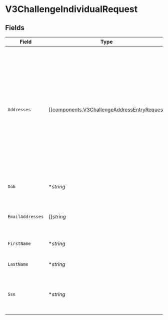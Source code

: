 # V3ChallengeIndividualRequest


## Fields

| Field                                                                                                                                                                                                                                                    | Type                                                                                                                                                                                                                                                     | Required                                                                                                                                                                                                                                                 | Description                                                                                                                                                                                                                                              | Example                                                                                                                                                                                                                                                  |
| -------------------------------------------------------------------------------------------------------------------------------------------------------------------------------------------------------------------------------------------------------- | -------------------------------------------------------------------------------------------------------------------------------------------------------------------------------------------------------------------------------------------------------- | -------------------------------------------------------------------------------------------------------------------------------------------------------------------------------------------------------------------------------------------------------- | -------------------------------------------------------------------------------------------------------------------------------------------------------------------------------------------------------------------------------------------------------- | -------------------------------------------------------------------------------------------------------------------------------------------------------------------------------------------------------------------------------------------------------- |
| `Addresses`                                                                                                                                                                                                                                              | [][components.V3ChallengeAddressEntryRequest](../../models/components/v3challengeaddressentryrequest.md)                                                                                                                                                 | :heavy_minus_sign:                                                                                                                                                                                                                                       | Addresses that belong to the individual.                                                                                                                                                                                                                 | [<br/>{<br/>"address": "39 South Trail",<br/>"city": "San Antonio",<br/>"extendedAddress": "Apt 23",<br/>"postalCode": "78285",<br/>"region": "TX"<br/>},<br/>{<br/>"address": "4861 Jay Junction",<br/>"city": "Boston",<br/>"extendedAddress": "Apt 78",<br/>"postalCode": "02208",<br/>"region": "MS"<br/>}<br/>] |
| `Dob`                                                                                                                                                                                                                                                    | **string*                                                                                                                                                                                                                                                | :heavy_minus_sign:                                                                                                                                                                                                                                       | DOB is the date of birth of the individual.                                                                                                                                                                                                              | 2024-05-02 00:00:00 +0000 UTC                                                                                                                                                                                                                            |
| `EmailAddresses`                                                                                                                                                                                                                                         | []*string*                                                                                                                                                                                                                                               | :heavy_minus_sign:                                                                                                                                                                                                                                       | Email addresses that belong to the individual.                                                                                                                                                                                                           | [<br/>"jdoe@example.com",<br/>"dsmith@example.com"<br/>]                                                                                                                                                                                                 |
| `FirstName`                                                                                                                                                                                                                                              | **string*                                                                                                                                                                                                                                                | :heavy_minus_sign:                                                                                                                                                                                                                                       | First name of the individual.                                                                                                                                                                                                                            | Tod                                                                                                                                                                                                                                                      |
| `LastName`                                                                                                                                                                                                                                               | **string*                                                                                                                                                                                                                                                | :heavy_minus_sign:                                                                                                                                                                                                                                       | Last name of the individual.                                                                                                                                                                                                                             | Weedall                                                                                                                                                                                                                                                  |
| `Ssn`                                                                                                                                                                                                                                                    | **string*                                                                                                                                                                                                                                                | :heavy_minus_sign:                                                                                                                                                                                                                                       | SSN is the social security number of the individual.                                                                                                                                                                                                     | 265228370                                                                                                                                                                                                                                                |